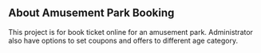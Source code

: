  
## About Amusement Park Booking
This project is for book ticket online for an amusement park. Administrator also have options to set coupons and offers to different age category.
 